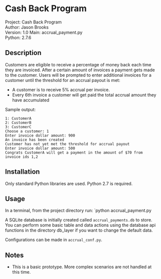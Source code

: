 Cash Back Program
===
Project:    Cash Back Program  
Author:     Jason Brooks  
Version:    1.0 
Main:       accrual_payment.py  
Python:     2.7.6


Description
---
Customers are eligible to receive a percentage of money back each time they are invoiced.  After a certain amount of invoices a payment gets made to the customer.  Users will be prompted to enter additional invoices for a customer until the threshold for an accrual payout is met:


- A customer is to receive 5% accrual per invoice.
- Every 6th invoice a customer will get paid the total accrual amount they have accumulated

Sample output:
```
1: CustomerA
2: CustomerB
3: CustomerC
Choose a customer: 1
Enter invoice dollar amount: 900
An invoice has been created
Customer has not yet met the threshold for accrual payout
Enter invoice dollar amount: 500
Congrats CustomerA will get a payment in the amount of $70 from invoice ids 1,2

```


Installation
---
Only standard Python libraries are used. Python 2.7 is required.


Usage
---
In a terminal, from the project directory run:
`python accrual_payment.py


A SQLite database is initially created called `accrual_payments.db` to store. You can perform some basic table and data actions using the database api functions in the directory db_layer if you want to change the default data.

Configurations can be made in `accrual_conf.py`.  

Notes
---
- This is a basic prototype. More complex scenarios are not handled at this time.  
